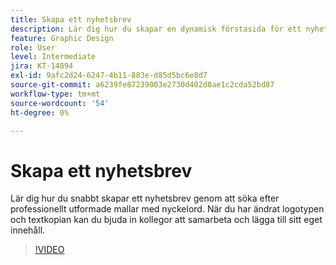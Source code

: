 ```yaml
---
title: Skapa ett nyhetsbrev
description: Lär dig hur du skapar en dynamisk förstasida för ett nyhetsbrev
feature: Graphic Design
role: User
level: Intermediate
jira: KT-14894
exl-id: 9afc2d24-6247-4b11-883e-d85d5bc6e8d7
source-git-commit: a6239fe87239003e2730d402d8ae1c2cda52bd87
workflow-type: tm+mt
source-wordcount: '54'
ht-degree: 0%

---
```


# Skapa ett nyhetsbrev

Lär dig hur du snabbt skapar ett nyhetsbrev genom att söka efter professionellt utformade mallar med nyckelord. När du har ändrat logotypen och textkopian kan du bjuda in kollegor att samarbeta och lägga till sitt eget innehåll.

>[!VIDEO](https://video.tv.adobe.com/v/3427120?quality=12&learn=on&hidetitle=true)
